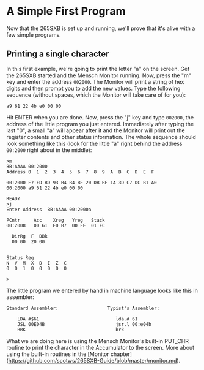 # A Simple First Program

Now that the 265SXB is set up and running, we'll prove that it's alive with a
few simple programs.

## Printing a single character

In this first example, we're going to print the letter "a" on the screen. Get
the 265SXB started and the Mensch Monitor running. Now, press the "m" key and
enter the address ```002000```. The Monitor will print a string of hex digits
and then prompt you to add the new values. Type the following sequence (without
spaces, which the Monitor will take care of for you):
```
a9 61 22 4b e0 00 00
```
Hit ENTER when you are done. Now, press the "j" key and type ```002000```, the
address of the little program you just entered. Immediately after typing the
last "0", a small "a" will appear after it and the Monitor will print out the
register contents and other status information. The whole sequence should look
something like this (look for the little "a" right behind the address
```00:2000``` right about in the middle):
```
>m
BB:AAAA 00:2000
Address 0  1  2  3  4  5  6  7  8  9  A  B  C  D  E  F  

00:2000 F7 FD BD 93 B4 B4 BE 20 DB BE 1A 3D C7 DC B1 A0 
00:2000 a9 61 22 4b e0 00 00 

READY
>j  
Enter Address  BB:AAAA 00:2000a

PCntr     Acc    Xreg   Yreg   Stack
00:2008   00 61  E0 B7  00 FE  01 FC  

  DirRg  F  DBk
  00 00  20 00  


Status Reg
N  V  M  X  D  I  Z  C
0  0  1  0  0  0  0  0  

>
```
The little program we entered by hand in machine language looks like this in 
assembler:
```
Standard Assembler:                  Typist's Assembler:

    LDA #$61                            lda.# 61
    JSL 00E04B                          jsr.l 00:e04b
    BRK                                 brk
```
What we are doing here is using the Mensch Monitor's built-in PUT_CHR routine
to print the character in the Accumulator to the screen. More about using the
built-in routines in the [Monitor chapter]
(https://github.com/scotws/265SXB-Guide/blob/master/monitor.md).

